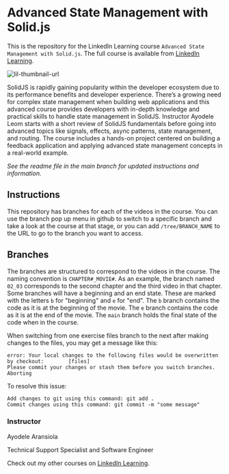 # Advanced State Management with Solid.js
This is the repository for the LinkedIn Learning course `Advanced State Management with Solid.js`. The full course is available from [LinkedIn Learning][lil-course-url].

![lil-thumbnail-url]

SolidJS is rapidly gaining popularity within the developer ecosystem due to its performance benefits and developer experience. There’s a growing need for complex state management when building web applications and this advanced course provides developers with in-depth knowledge and practical skills to handle state management in SolidJS. Instructor Ayodele Leom starts with a short review of SolidJS fundamentals before going into advanced topics like signals, effects, async patterns, state management, and routing. The course includes a hands-on project centered on building a feedback application and applying advanced state management concepts in a real-world example.


_See the readme file in the main branch for updated instructions and information._
## Instructions
This repository has branches for each of the videos in the course. You can use the branch pop up menu in github to switch to a specific branch and take a look at the course at that stage, or you can add `/tree/BRANCH_NAME` to the URL to go to the branch you want to access.

## Branches
The branches are structured to correspond to the videos in the course. The naming convention is `CHAPTER#_MOVIE#`. As an example, the branch named `02_03` corresponds to the second chapter and the third video in that chapter. 
Some branches will have a beginning and an end state. These are marked with the letters `b` for "beginning" and `e` for "end". The `b` branch contains the code as it is at the beginning of the movie. The `e` branch contains the code as it is at the end of the movie. The `main` branch holds the final state of the code when in the course.

When switching from one exercise files branch to the next after making changes to the files, you may get a message like this:

    error: Your local changes to the following files would be overwritten by checkout:        [files]
    Please commit your changes or stash them before you switch branches.
    Aborting

To resolve this issue:
	
    Add changes to git using this command: git add .
	Commit changes using this command: git commit -m "some message"

### Instructor

Ayodele Aransiola

Technical Support Specialist and Software Engineer
              

Check out my other courses on [LinkedIn Learning](https://www.linkedin.com/learning/instructors/ayodele-aransiola?u=104).

[0]: # (Replace these placeholder URLs with actual course URLs)

[lil-course-url]: https://www.linkedin.com/learning/advanced-state-management-with-solid-js
[lil-thumbnail-url]: https://media.licdn.com/dms/image/v2/D4E0DAQFxcXrc0iihew/learning-public-crop_675_1200/learning-public-crop_675_1200/0/1725051223219?e=2147483647&v=beta&t=96gET4b1jgbN8EnGw4IYzFfso6ngWCwCCDVmyb0AJBc

